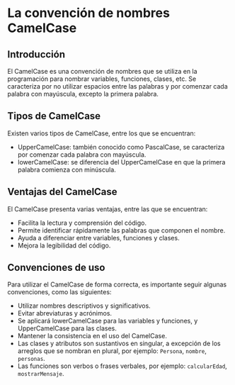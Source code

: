 # La convención de nombres CamelCase

## Introducción

El CamelCase es una convención de nombres que se utiliza en la programación para nombrar variables, funciones, clases,
etc. Se caracteriza por no utilizar espacios entre las palabras y por comenzar cada palabra con mayúscula, excepto la
primera palabra.

## Tipos de CamelCase

Existen varios tipos de CamelCase, entre los que se encuentran:

- UpperCamelCase: también conocido como PascalCase, se caracteriza por comenzar cada palabra con mayúscula.
- lowerCamelCase: se diferencia del UpperCamelCase en que la primera palabra comienza con minúscula.

## Ventajas del CamelCase

El CamelCase presenta varias ventajas, entre las que se encuentran:

- Facilita la lectura y comprensión del código.
- Permite identificar rápidamente las palabras que componen el nombre.
- Ayuda a diferenciar entre variables, funciones y clases.
- Mejora la legibilidad del código.

## Convenciones de uso

Para utilizar el CamelCase de forma correcta, es importante seguir algunas convenciones, como las siguientes:

- Utilizar nombres descriptivos y significativos.
- Evitar abreviaturas y acrónimos.
- Se aplicará lowerCamelCase para las variables y funciones, y UpperCamelCase para las clases.
- Mantener la consistencia en el uso del CamelCase.
- Las clases y atributos son sustantivos en singular, a excepción de los arreglos que se nombran en plural, por ejemplo:
  `Persona`, `nombre`, `personas`.
- Las funciones son verbos o frases verbales, por ejemplo: `calcularEdad`, `mostrarMensaje`.